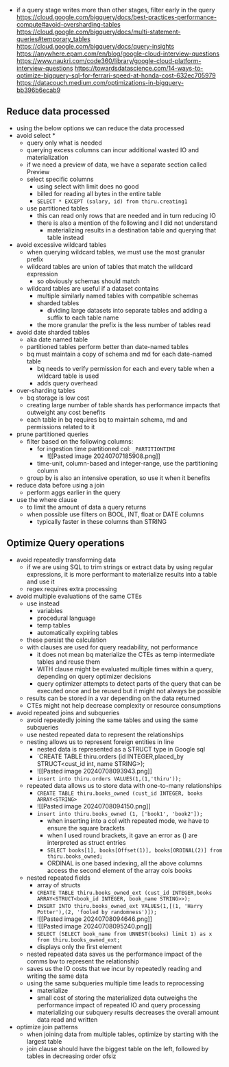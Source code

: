 - if a query stage writes more than other stages, filter early in the query
https://cloud.google.com/bigquery/docs/best-practices-performance-compute#avoid-oversharding-tables
https://cloud.google.com/bigquery/docs/multi-statement-queries#temporary_tables
https://cloud.google.com/bigquery/docs/query-insights
https://anywhere.epam.com/en/blog/google-cloud-interview-questions
https://www.naukri.com/code360/library/google-cloud-platform-interview-questions
https://towardsdatascience.com/14-ways-to-optimize-bigquery-sql-for-ferrari-speed-at-honda-cost-632ec705979
https://datacouch.medium.com/optimizations-in-bigquery-bb396b6ecab9
## Reduce data processed
- using the below options we can reduce the data processed
- avoid select \*
	- query only what is needed
	- querying excess columns can incur additional wasted IO and materialization
	- if we need a preview of data, we have a separate section called Preview
	- select specific columns
		- using select with limit does no good
		- billed for reading all bytes in the entire table
		- `SELECT * EXCEPT (salary, id) from thiru.creating1` 
	- use partitioned tables
		- this can read only rows that are needed and in turn reducing IO
		- there is also a mention of the following and I did not understand
			- materializing results in a destination table and querying that table instead
- avoid excessive wildcard tables
	- when querying wildcard tables, we must use the most granular prefix
	- wildcard tables are union of tables that match the wildcard expression
		- so obviously schemas should match
	- wildcard tables are useful if a dataset contains
		- multiple similarly named tables with compatible schemas
		- sharded tables
			- dividing large datasets into separate tables and adding a suffix to each table name
		- the more granular the prefix is the less number of tables read
- avoid date sharded tables
	- aka date named table
	- partitioned tables perform better than date-named tables
	- bq must maintain a copy of schema and md for each date-named table
		- bq needs to verify permission for each and every table when a wildcard table is used
		- adds query overhead
- over-sharding tables
	- bq storage is low cost
	- creating large number of table shards has performance impacts that outweight any cost benefits
	- each table in bq requires bq to maintain schema, md and permissions related to it
- prune partitioned queries
	- filter based on the following columns:
		- for ingestion time partitioned col: `_PARTITIONTIME`
			- ![[Pasted image 20240707185908.png]]
		- time-unit, column-based and integer-range, use the partitioning column
	- group by is also an intensive operation, so use it when it benefits
- reduce data before using a join
	- perform aggs earlier in the query
- use the where clause
	- to limit the amount of data a query returns
	- when possible use filters on BOOL, INT, float or DATE columns
		- typically faster in these columns than STRING


## Optimize Query operations
- avoid repeatedly transforming data
	- if we are using SQL to trim strings or extract data by using regular expressions, it is more performant to materialize results into a table and use it
	- regex requires extra processing
- avoid multiple evaluations of the same CTEs
	- use instead
		- variables
		- procedural language
		- temp tables
		- automatically expiring tables
	- these persist the calculation
	- with clauses are used for query readability, not performance
		- it does not mean bq materialize the CTEs as temp intermediate tables and reuse them
		- WITH clause might be evaluated multiple times within a query, depending on query optimizer decisions
		- query optimizer attempts to detect parts of the query that can be executed once and be reused but it might not always be possible
	- results can be stored in a var depending on the data returned
	- CTEs might not help decrease complexity or resource consumptions
- avoid repeated joins and subqueries
	- avoid repeatedly joining the same tables and using the same subqueries
	- use nested repeated data to represent the relationships
	- nesting allows us to represent foreign entities in line
		- nested data is represented as a STRUCT type in Google sql
		- `CREATE TABLE thiru.orders (id INTEGER,placed_by STRUCT<cust_id int, name STRING>);
		- ![[Pasted image 20240708093943.png]]
		- `insert into thiru.orders VALUES(1,(1,'thiru'));`
	- repeated data allows us to store data with one-to-many relationships
		- `CREATE TABLE thiru.books_owned (cust_id INTEGER, books ARRAY<STRING>`
		- ![[Pasted image 20240708094150.png]]
		- `insert into thiru.books_owned (1, ['book1', 'book2']);`
			- when inserting into a col with repeated mode, we have to ensure the square brackets
			- when I used round brackets, it gave an error as () are interpreted as struct entries
			- `SELECT books[1], books[Offset(1)], books[ORDINAL(2)] from thiru.books_owned;`
			- ORDINAL is one based indexing, all the above columns access the second element of the array cols books
	- nested repeated fields
		- array of structs
		- `CREATE TABLE thiru.books_owned_ext (cust_id INTEGER,books ARRAY<STRUCT<book_id INTEGER, book_name STRING>>);`
		- `INSERT INTO thiru.books_owned_ext VALUES(1,[(1, 'Harry Potter'),(2, 'fooled by randomness')]);`
		- ![[Pasted image 20240708094646.png]]
		- ![[Pasted image 20240708095240.png]]
		- `SELECT (SELECT book_name from UNNEST(books) limit 1) as x from thiru.books_owned_ext;`
		- displays only the first element
	- nested repeated data saves us the performance impact of the comms bw to represent the relationship
	- saves us the IO costs that we incur by repeatedly reading and writing the same data
	- using the same subqueries multiple time leads to reprocessing
		- materialize
		- small cost of storing the materialized data outweighs the performance impact of repeated IO and query processing
		- materializing our subquery results decreases the overall amount data read and written
- optimize join patterns
	- when joining data from multiple tables, optimize by starting with the largest table
	- join clause should have the biggest table on the left, followed by tables in decreasing order ofsiz

